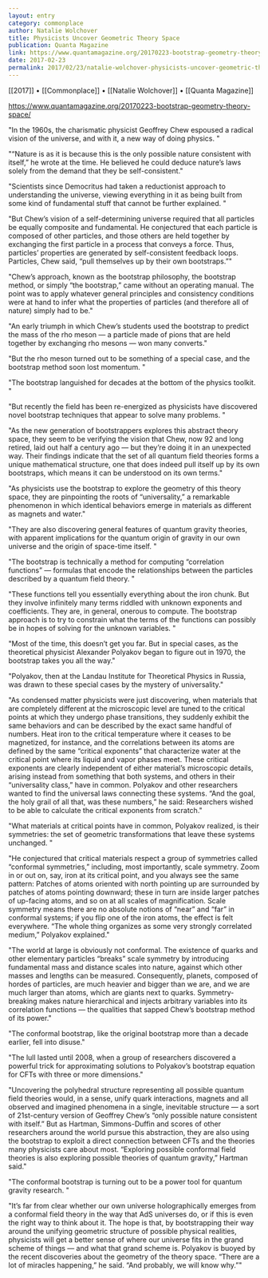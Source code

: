 ```yaml
---
layout: entry
category: commonplace
author: Natalie Wolchover
title: Physicists Uncover Geometric Theory Space
publication: Quanta Magazine
link: https://www.quantamagazine.org/20170223-bootstrap-geometry-theory-space/
date: 2017-02-23
permalink: 2017/02/23/natalie-wolchover-physicists-uncover-geometric-theory-space
---
```


[[2017]] • [[Commonplace]] • [[Natalie Wolchover]] • [[Quanta Magazine]] 

https://www.quantamagazine.org/20170223-bootstrap-geometry-theory-space/

"In the 1960s, the charismatic physicist Geoffrey Chew espoused a radical vision of the universe, and with it, a new way of doing physics. "

"“Nature is as it is because this is the only possible nature consistent with itself,” he wrote at the time. He believed he could deduce nature’s laws solely from the demand that they be self-consistent."

"Scientists since Democritus had taken a reductionist approach to understanding the universe, viewing everything in it as being built from some kind of fundamental stuff that cannot be further explained. "

"But Chew’s vision of a self-determining universe required that all particles be equally composite and fundamental. He conjectured that each particle is composed of other particles, and those others are held together by exchanging the first particle in a process that conveys a force. Thus, particles’ properties are generated by self-consistent feedback loops. Particles, Chew said, “pull themselves up by their own bootstraps.”"

"Chew’s approach, known as the bootstrap philosophy, the bootstrap method, or simply “the bootstrap,” came without an operating manual. The point was to apply whatever general principles and consistency conditions were at hand to infer what the properties of particles (and therefore all of nature) simply had to be."

"An early triumph in which Chew’s students used the bootstrap to predict the mass of the rho meson — a particle made of pions that are held together by exchanging rho mesons — won many converts."

"But the rho meson turned out to be something of a special case, and the bootstrap method soon lost momentum. "

"The bootstrap languished for decades at the bottom of the physics toolkit. "

"But recently the field has been re-energized as physicists have discovered novel bootstrap techniques that appear to solve many problems. "

"As the new generation of bootstrappers explores this abstract theory space, they seem to be verifying the vision that Chew, now 92 and long retired, laid out half a century ago — but they’re doing it in an unexpected way. Their findings indicate that the set of all quantum field theories forms a unique mathematical structure, one that does indeed pull itself up by its own bootstraps, which means it can be understood on its own terms."

"As physicists use the bootstrap to explore the geometry of this theory space, they are pinpointing the roots of “universality,” a remarkable phenomenon in which identical behaviors emerge in materials as different as magnets and water."

"They are also discovering general features of quantum gravity theories, with apparent implications for the quantum origin of gravity in our own universe and the origin of space-time itself. "

"The bootstrap is technically a method for computing “correlation functions” — formulas that encode the relationships between the particles described by a quantum field theory. "

"These functions tell you essentially everything about the iron chunk. But they involve infinitely many terms riddled with unknown exponents and coefficients. They are, in general, onerous to compute. The bootstrap approach is to try to constrain what the terms of the functions can possibly be in hopes of solving for the unknown variables. "

"Most of the time, this doesn’t get you far. But in special cases, as the theoretical physicist Alexander Polyakov began to figure out in 1970, the bootstrap takes you all the way."

"Polyakov, then at the Landau Institute for Theoretical Physics in Russia, was drawn to these special cases by the mystery of universality."

"As condensed matter physicists were just discovering, when materials that are completely different at the microscopic level are tuned to the critical points at which they undergo phase transitions, they suddenly exhibit the same behaviors and can be described by the exact same handful of numbers. Heat iron to the critical temperature where it ceases to be magnetized, for instance, and the correlations between its atoms are defined by the same “critical exponents” that characterize water at the critical point where its liquid and vapor phases meet. These critical exponents are clearly independent of either material’s microscopic details, arising instead from something that both systems, and others in their “universality class,” have in common. Polyakov and other researchers wanted to find the universal laws connecting these systems. “And the goal, the holy grail of all that, was these numbers,” he said: Researchers wished to be able to calculate the critical exponents from scratch."

"What materials at critical points have in common, Polyakov realized, is their symmetries: the set of geometric transformations that leave these systems unchanged. "

"He conjectured that critical materials respect a group of symmetries called “conformal symmetries,” including, most importantly, scale symmetry. Zoom in or out on, say, iron at its critical point, and you always see the same pattern: Patches of atoms oriented with north pointing up are surrounded by patches of atoms pointing downward; these in turn are inside larger patches of up-facing atoms, and so on at all scales of magnification. Scale symmetry means there are no absolute notions of “near” and “far” in conformal systems; if you flip one of the iron atoms, the effect is felt everywhere. “The whole thing organizes as some very strongly correlated medium,” Polyakov explained."

"The world at large is obviously not conformal. The existence of quarks and other elementary particles “breaks” scale symmetry by introducing fundamental mass and distance scales into nature, against which other masses and lengths can be measured. Consequently, planets, composed of hordes of particles, are much heavier and bigger than we are, and we are much larger than atoms, which are giants next to quarks. Symmetry-breaking makes nature hierarchical and injects arbitrary variables into its correlation functions — the qualities that sapped Chew’s bootstrap method of its power."

"The conformal bootstrap, like the original bootstrap more than a decade earlier, fell into disuse."

"The lull lasted until 2008, when a group of researchers discovered a powerful trick for approximating solutions to Polyakov’s bootstrap equation for CFTs with three or more dimensions."

"Uncovering the polyhedral structure representing all possible quantum field theories would, in a sense, unify quark interactions, magnets and all observed and imagined phenomena in a single, inevitable structure — a sort of 21st-century version of Geoffrey Chew’s “only possible nature consistent with itself.” But as Hartman, Simmons-Duffin and scores of other researchers around the world pursue this abstraction, they are also using the bootstrap to exploit a direct connection between CFTs and the theories many physicists care about most. “Exploring possible conformal field theories is also exploring possible theories of quantum gravity,” Hartman said."

"The conformal bootstrap is turning out to be a power tool for quantum gravity research. "

"It’s far from clear whether our own universe holographically emerges from a conformal field theory in the way that AdS universes do, or if this is even the right way to think about it. The hope is that, by bootstrapping their way around the unifying geometric structure of possible physical realities, physicists will get a better sense of where our universe fits in the grand scheme of things — and what that grand scheme is. Polyakov is buoyed by the recent discoveries about the geometry of the theory space. “There are a lot of miracles happening,” he said. “And probably, we will know why.”"


